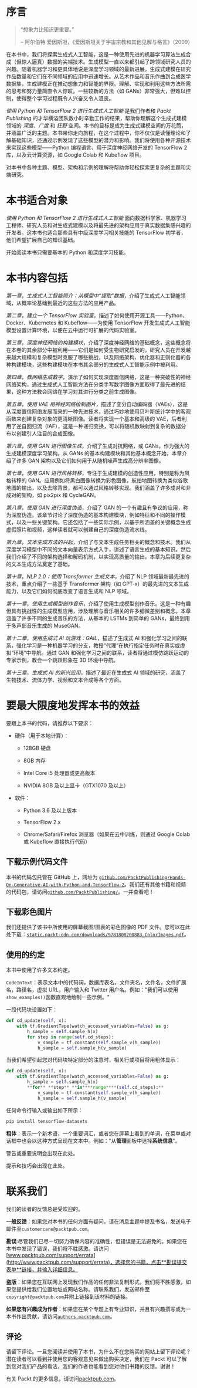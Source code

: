 # 序言

> “想象力比知识更重要。”
> 
> – 阿尔伯特·爱因斯坦，《爱因斯坦关于宇宙宗教和其他见解与格言》（2009）

在本书中，我们将探索生成式人工智能，这是一种使用先进的机器学习算法生成合成（但惊人逼真）数据的尖端技术。生成模型一直以来都引起了跨领域研究人员的兴趣。随着机器学习和更具体地说是深度学习领域的最新进展，生成式建模在研究作品数量和它们在不同领域的应用中迅速增长。从艺术作品和音乐作曲到合成医学数据集，生成建模正在推动想象力和智能的界限。理解、实现和利用这些方法所需的思考和努力量简直令人惊叹。一些较新的方法（如 GANs）非常强大，但难以控制，使得整个学习过程既令人兴奋又令人沮丧。

*使用 Python 和 TensorFlow 2 进行生成式人工智能* 是我们作者和 *Packt Publishing* 的才华横溢团队数小时辛勤工作的结果，帮助你理解这个生成式建模领域的 *深度*、*广度* 和 *狂野* 空间。本书的目标是成为生成式建模空间的万花筒，并涵盖广泛的主题。本书带你走向旅程，在这个过程中，你不仅仅是读懂理论和了解基础知识，还通过示例发现了这些模型的潜力和影响。我们将使用各种开源技术来实现这些模型——Python 编程语言、用于深度神经网络开发的 TensorFlow 2 库，以及云计算资源，如 Google Colab 和 Kubeflow 项目。

对本书中各种主题、模型、架构和示例的理解将帮助你轻松探索更复杂的主题和尖端研究。

# 本书适合对象

*使用 Python 和 TensorFlow 2 进行生成式人工智能* 面向数据科学家、机器学习工程师、研究人员和对生成式建模以及将最先进的架构应用于真实数据集感兴趣的开发者。这本书也适合那些具有中级深度学习相关技能的 TensorFlow 初学者，他们希望扩展自己的知识基础。

开始阅读本书只需要基本的 Python 和深度学习技能。

# 本书内容包括

*第一章*，*生成式人工智能简介：从模型中“提取”数据*，介绍了生成式人工智能领域，从概率论基础到最近的这些方法的应用产品。

*第二章*，*建立一个 TensorFlow 实验室*，描述了如何使用开源工具——Python、Docker、Kubernetes 和 Kubeflow——为使用 TensorFlow 开发生成式人工智能模型设置计算环境，以便在云中运行可扩展的代码实验室。

*第三章*，*深度神经网络的构建模块*，介绍了深度神经网络的基础概念，这些概念将在本卷的其余部分中被利用——它们是如何受生物研究启发的，研究人员在开发越来越大规模和复杂模型时克服了哪些挑战，以及网络架构、优化器和正则化器的各种构建模块，这些构建模块在本书其余部分的生成式人工智能示例中被利用。

*第四章*，*教网络生成数字*，演示了如何实现深度置信网络，这是一种突破性的神经网络架构，通过生成式人工智能方法在分类手写数字图像方面取得了最先进的结果，这种方法教会网络在学习对其进行分类之前生成图像。

*第五章*，*使用 VAE 用神经网络绘制图片*，描述了变分自动编码器（VAEs），这是从深度置信网络发展而来的一种先进技术，通过巧妙地使用贝叶斯统计学中的客观函数来创建复杂对象的更清晰图像。读者将实现一个基本和高级的 VAE，后者利用了逆自回归流（IAF），这是一种递归变换，可以将随机数映射到复杂的数据分布以创建引人注目的合成图像。

*第六章*，*使用 GAN 进行图像生成*，介绍了生成对抗网络，或 GANs，作为强大的生成建模深度学习架构。从 GANs 的基本构建模块和其他基本概念开始，本章介绍了许多 GAN 架构以及它们如何用于从随机噪声生成高分辨率图像。

*第七章*，*使用 GAN 进行风格转移*，专注于生成建模的创造性应用，特别是称为风格转移的 GAN。应用例如将黑白图像转换为彩色图像，航拍地图转换为类似谷歌地图的输出，以及去除背景，都可以通过风格转移实现。我们涵盖了许多成对和非成对的架构，如 pix2pix 和 CycleGAN。

*第八章*，*使用 GAN 进行深度伪造*，介绍了 GAN 的一个有趣且有争议的应用，称为深度伪造。该章节讨论了深度伪造的基本构建模块，例如特征和不同的操作模式，以及一些关键架构。它还包括了一些实际示例，以基于所涵盖的关键概念生成虚假照片和视频，这样读者就可以创建自己的深度伪造流水线。

*第九章*，*文本生成方法的兴起*，介绍了与文本生成任务相关的概念和技术。我们从深度学习模型中不同的文本向量表示方式入手，讲述了语言生成的基本知识。然后我们介绍了不同的架构选择和解码机制，以实现高质量的输出。本章为后续更复杂的文本生成方法奠定了基础。

*第十章*，*NLP 2.0：使用 Transformer 生成文本*，介绍了 NLP 领域最新最先进的技术，重点介绍了一些基于 Transformer 架构（如 GPT-x）的最先进的文本生成能力，以及它们如何彻底改变了语言生成和 NLP 领域。

*第十一章*，*使用生成模型创作音乐*，介绍了使用生成模型创作音乐。这是一种有趣但具有挑战性的生成模型应用，涉及理解与音乐相关的许多细微差别和概念。本章涵盖了许多不同的生成音乐的方法，从基本的 LSTMs 到简单的 GANs，最终到用于多声部音乐生成的 MuseGAN。

*第十二章*，*使用生成式 AI 玩游戏：GAIL*，描述了生成式 AI 和强化学习之间的联系，强化学习是一种机器学习的分支，教授“代理”在执行指定任务时在真实或虚拟“环境”中导航。通过 GAN 和强化学习之间的联系，读者将通过模仿跳跃运动的专家示例，教会一个跳跃形象在 3D 环境中导航。

*第十三章*，*生成式 AI 的新兴应用*，描述了最近在生成式 AI 领域的研究，涵盖了生物技术、流体力学、视频和文本合成等各个方面。

# 要最大限度地发挥本书的效益

要跟上本书的代码，请推荐以下要求：

+   硬件（用于本地计算）：

    +   128GB 硬盘

    +   8GB 内存

    +   Intel Core i5 处理器或更高版本

    +   NVIDIA 8GB 及以上显卡（GTX1070 及以上）

+   软件：

    +   Python 3.6 及以上版本

    +   TensorFlow 2.x

    +   Chrome/Safari/Firefox 浏览器（如果在云中训练，则通过 Google Colab 或 Kubeflow 直接执行代码）

## 下载示例代码文件

本书的代码包托管在 GitHub 上，网址为 [`github.com/PacktPublishing/Hands-On-Generative-AI-with-Python-and-TensorFlow-2`](https://github.com/PacktPublishing/Hands-On-Generative-AI-with-Python-and-TensorFlow-2)。我们还有其他书籍和视频的代码包，请访问[`github.com/PacktPublishing/`](https://github.com/PacktPublishing/)。一并查看吧！

## 下载彩色图片

我们还提供了该书中所使用的屏幕截图/图表的彩色图像的 PDF 文件。您可以在此处下载：[`static.packt-cdn.com/downloads/9781800200883_ColorImages.pdf`](https://static.packt-cdn.com/downloads/9781800200883_ColorImages.pdf)。

## 使用的约定

本书中使用了许多文本约定。

`CodeInText`：表示文本中的代码词，数据库表名，文件夹名，文件名，文件扩展名，路径名，虚拟 URL，用户输入和 Twitter 用户名。例如："我们可以使用`show_examples()`函数直观地绘制一些示例。"

一段代码块设置如下：  

```py
def cd_update(self, x):
    with tf.GradientTape(watch_accessed_variables=False) as g:
        h_sample = self.sample_h(x)
        for step in range(self.cd_steps):
            v_sample = tf.constant(self.sample_v(h_sample))
            h_sample = self.sample_h(v_sample) 
```

当我们希望引起您对代码块特定部分的注意时，相关行或项目将用粗体显示：

```py
def cd_update(self, x):
    with tf.GradientTape(watch_accessed_variables=False) as g:
        h_sample = self.sample_h(x)
        **for** **step** **in****range****(self.cd_steps):**
            v_sample = tf.constant(self.sample_v(h_sample))
            h_sample = self.sample_h(v_sample) 
```

任何命令行输入或输出如下所示：

```py
pip install tensorflow-datasets 
```

**粗体**：表示一个新术语，一个重要词汇，或者您在屏幕上看到的单词，在菜单或对话框中也会以这种方式呈现在文本中。例如："从**管理**面板中选择**系统信息**"。

警告或重要说明会出现在此处。

提示和技巧会出现在此处。

# 联系我们

我们的读者的反馈总是受欢迎的。

**一般反馈**：如果您对本书的任何方面有疑问，请在消息主题中提及书名，发送电子邮件至`customercare@packtpub.com`。

**勘误**:尽管我们已尽一切努力确保内容的准确性，但错误是无法避免的。如果您在本书中发现了错误，我们将不胜感激。请访问[www.packtpub.com/support/errata](http://www.packtpub.com/support/errata)，选择您的书籍，点击**勘误提交表单**链接，并输入详细信息。

**盗版**：如果您在互联网上发现我们作品的任何非法复制形式，我们将不胜感激，如果您提供给我们位置地址或网站名称。请联系我们，发送邮件至`copyright@packtpub.com`并附上链接到该材料的链接。

**如果您有兴趣成为作者**：如果您在某个专题上有专业知识，并且有兴趣撰写或为一本书作出贡献，请访问[`authors.packtpub.com`](http://authors.packtpub.com)。

## 评论

请留下评论。一旦您阅读并使用了本书，为什么不在您购买的网站上留下评论呢？潜在读者可以看到并使用您的客观意见来做出购买决定，我们在 Packt 可以了解到您对我们产品的看法，我们的作者也能看到您对他们书籍的反馈。谢谢！

有关 Packt 的更多信息，请访问[packtpub.com](http://packtpub.com)。
